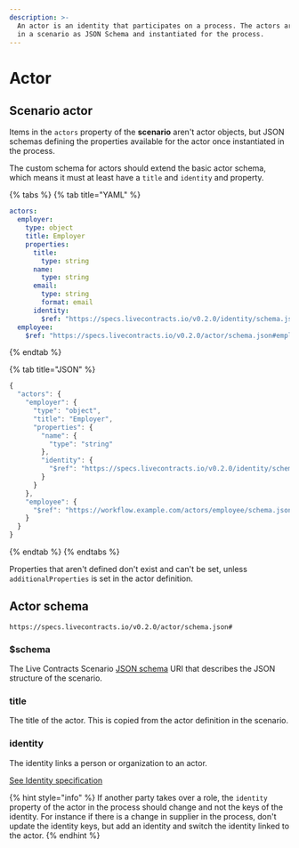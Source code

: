 ```yaml
---
description: >-
  An actor is an identity that participates on a process. The actors are defined
  in a scenario as JSON Schema and instantiated for the process.
---
```


# Actor

## Scenario actor

Items in the `actors` property of the **scenario** aren't actor objects, but JSON schemas defining the properties available for the actor once instantiated in the process.

The custom schema for actors should extend the basic actor schema, which means it must at least have a `title` and `identity` and property.

{% tabs %}
{% tab title="YAML" %}
```yaml
actors:
  employer:
    type: object
    title: Employer
    properties:
      title:
        type: string
      name:
        type: string
      email:
        type: string
        format: email
      identity:
        $ref: "https://specs.livecontracts.io/v0.2.0/identity/schema.json#"
  employee:
    $ref: "https://specs.livecontracts.io/v0.2.0/actor/schema.json#employee"
```
{% endtab %}

{% tab title="JSON" %}
```javascript
{
  "actors": {
    "employer": {
      "type": "object",
      "title": "Employer",
      "properties": {
        "name": {
          "type": "string"
        },
        "identity": {
          "$ref": "https://specs.livecontracts.io/v0.2.0/identity/schema.json#"
        }        
      }
    },
    "employee": {
      "$ref": "https://workflow.example.com/actors/employee/schema.json#"
    }
  }
}
```
{% endtab %}
{% endtabs %}

Properties that aren't defined don't exist and can't be set, unless `additionalProperties` is set in the actor definition.

## Actor schema

`https://specs.livecontracts.io/v0.2.0/actor/schema.json#`

### $schema

The Live Contracts Scenario [JSON schema](http://json-schema.org) URI that describes the JSON structure of the scenario.

### title

The title of the actor. This is copied from the actor definition in the scenario.

### identity

The identity links a person or organization to an actor.

[See Identity specification](../../event-chain-service/identity.md)

{% hint style="info" %}
If another party takes over a role, the `identity` property of the actor in the process should change and not the keys of the identity. For instance if there is a change in supplier in the process, don't update the identity keys, but add an identity and switch the identity linked to the actor.
{% endhint %}

